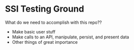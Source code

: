# SSI Testing Ground

What do we need to accomplish with this repo??
- Make basic user stuff
- Make calls to an API, manipulate, persist, and present data
- Other things of great importance